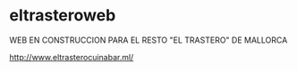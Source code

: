 # eltrasteroweb

WEB EN CONSTRUCCION PARA EL RESTO "EL TRASTERO" DE MALLORCA



http://www.eltrasterocuinabar.ml/
